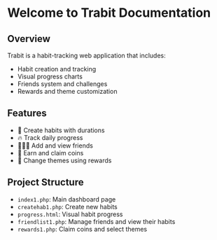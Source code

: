# Welcome to Trabit Documentation

## Overview
Trabit is a habit-tracking web application that includes:
- Habit creation and tracking
- Visual progress charts
- Friends system and challenges
- Rewards and theme customization

## Features
- 🎯 Create habits with durations
- 🔥 Track daily progress
- 🧑‍🤝‍🧑 Add and view friends
- 🥇 Earn and claim coins
- 🎨 Change themes using rewards

## Project Structure
- `index1.php`: Main dashboard page
- `createhab1.php`: Create new habits
- `progress.html`: Visual habit progress
- `friendlist1.php`: Manage friends and view their habits
- `rewards1.php`: Claim coins and select themes
